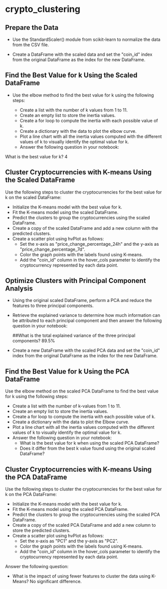 # crypto_clustering

## Prepare the Data

* Use the StandardScaler() module from scikit-learn to normalize the data from the CSV file.

* Create a DataFrame with the scaled data and set the "coin_id" index from the original DataFrame as the index for the new DataFrame.


## Find the Best Value for k Using the Scaled DataFrame

* Use the elbow method to find the best value for k using the following steps:

    - Create a list with the number of k values from 1 to 11.
    - Create an empty list to store the inertia values.
    - Create a for loop to compute the inertia with each possible value of k.
    - Create a dictionary with the data to plot the elbow curve.
    - Plot a line chart with all the inertia values computed with the different values of k to visually identify the optimal value for k.
    - Answer the following question in your notebook: 
    
What is the best value for k? 4
 

## Cluster Cryptocurrencies with K-means Using the Scaled DataFrame
      
Use the following steps to cluster the cryptocurrencies for the best value for k on the scaled DataFrame:

* Initialize the K-means model with the best value for k.
* Fit the K-means model using the scaled DataFrame.
* Predict the clusters to group the cryptocurrencies using the scaled DataFrame.
* Create a copy of the scaled DataFrame and add a new column with the predicted clusters.
* Create a scatter plot using hvPlot as follows:
    - Set the x-axis as "price_change_percentage_24h" and the y-axis as "price_change_percentage_7d".
    - Color the graph points with the labels found using K-means.
    - Add the "coin_id" column in the hover_cols parameter to identify the cryptocurrency represented by each data point.
      
## Optimize Clusters with Principal Component Analysis

* Using the original scaled DataFrame, perform a PCA and reduce the features to three principal components.

* Retrieve the explained variance to determine how much information can be attributed to each principal component and then answer the following question in your notebook:

    ##What is the total explained variance of the three principal components? 89.5%

* Create a new DataFrame with the scaled PCA data and set the "coin_id" index from the original DataFrame as the index for the new DataFrame.

## Find the Best Value for k Using the PCA DataFrame

Use the elbow method on the scaled PCA DataFrame to find the best value for k using the following steps:

* Create a list with the number of k-values from 1 to 11.
* Create an empty list to store the inertia values.
* Create a for loop to compute the inertia with each possible value of k.
* Create a dictionary with the data to plot the Elbow curve.
* Plot a line chart with all the inertia values computed with the different values of k to visually identify the optimal value for k.
* Answer the following question in your notebook:
    - What is the best value for k when using the scaled PCA DataFrame?
    - Does it differ from the best k value found using the original scaled DataFrame?


## Cluster Cryptocurrencies with K-means Using the PCA DataFrame

Use the following steps to cluster the cryptocurrencies for the best value for k on the PCA DataFrame:

* Initialize the K-means model with the best value for k.
* Fit the K-means model using the scaled PCA DataFrame.
* Predict the clusters to group the cryptocurrencies using the scaled PCA DataFrame.
* Create a copy of the scaled PCA DataFrame and add a new column to store the predicted clusters.
* Create a scatter plot using hvPlot as follows:
    - Set the x-axis as "PC1" and the y-axis as "PC2".
    - Color the graph points with the labels found using K-means.
    - Add the "coin_id" column in the hover_cols parameter to identify the cryptocurrency represented by each data point.
      
Answer the following question:
* What is the impact of using fewer features to cluster the data using K-Means? No significant difference.

